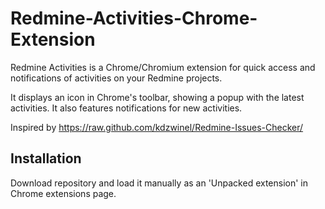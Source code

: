 Redmine-Activities-Chrome-Extension
===================================

Redmine Activities is a Chrome/Chromium extension for quick access and notifications of activities on your Redmine projects.

It displays an icon in Chrome's toolbar, showing a popup with the latest activities. It also features notifications for new activities.

Inspired by https://raw.github.com/kdzwinel/Redmine-Issues-Checker/

Installation
------------

Download repository and load it manually as an 'Unpacked extension' in Chrome extensions page.

